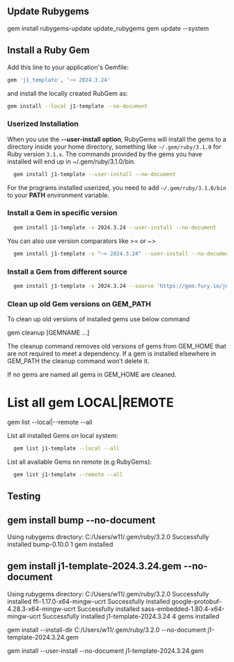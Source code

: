 ## Update Rubygems

gem install rubygems-update
update_rubygems
gem update --system


## Install a Ruby Gem

Add this line to your application's Gemfile:

``` ruby
gem 'j1_template', '~> 2024.3.24'
```

and install the locally created RubGem as:

``` sh
gem install --local j1-template --no-document
```

### Userized Installation

When you use the **--user-install option**, RubyGems will install the gems
to a directory inside your home directory, something like `~/.gem/ruby/3.1.0`
for Ruby version `3.1.x`. The commands provided by the gems you have installed
will end up in ~/.gem/ruby/3.1.0/bin.

``` sh
  gem install j1-template --user-install --no-document
```

For the programs installed userized, you need to add `~/.gem/ruby/3.1.0/bin`
to your **PATH** environment variable.

### Install a Gem in specific version

``` sh
  gem install j1-template -v 2024.3.24 --user-install --no-document
```

You can also use version comparators like >= or ~>

``` sh
  gem install j1-template -v "~> 2024.3.24" --user-install --no-document
```

### Install a Gem from different source

``` sh
  gem install j1-template -v 2024.3.24 --source 'https://gem.fury.io/jekyll-one-org/' --user-install --no-document
```


### Clean up old Gem versions on GEM_PATH

To clean up old versions of installed gems use below command

  gem cleanup [GEMNAME …]

The cleanup command removes old versions of gems from GEM_HOME that are not
required to meet a dependency. If a gem is installed elsewhere in GEM_PATH
the cleanup command won’t delete it.

If no gems are named all gems in GEM_HOME are cleaned.


# List all gem LOCAL|REMOTE

gem list <gem-name> --local|--remote --all

List all installed Gems on local system:

``` sh
  gem list j1-template --local --all
```

List all available Gems on remote (e.g RubyGems):

``` sh
  gem list j1-template --remote --all
```

Testing
--------------------------------------------------------------------------------
gem install bump --no-document
--
Using rubygems directory: C:/Users/w11/.gem/ruby/3.2.0
Successfully installed bump-0.10.0
1 gem installed

gem install j1-template-2024.3.24.gem --no-document
--
Using rubygems directory: C:/Users/w11/.gem/ruby/3.2.0
Successfully installed ffi-1.17.0-x64-mingw-ucrt
Successfully installed google-protobuf-4.28.3-x64-mingw-ucrt
Successfully installed sass-embedded-1.80.4-x64-mingw-ucrt
Successfully installed j1-template-2024.3.24
4 gems installed



gem install --install-dir C:/Users/w11/.gem/ruby/3.2.0 --no-document j1-template-2024.3.24.gem

gem install --user-install --no-document j1-template-2024.3.24.gem

